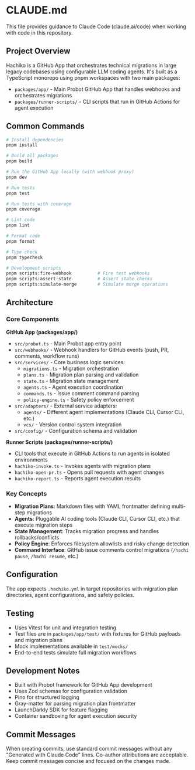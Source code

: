 # CLAUDE.md

This file provides guidance to Claude Code (claude.ai/code) when working with code in this repository.

## Project Overview

Hachiko is a GitHub App that orchestrates technical migrations in large legacy codebases using configurable LLM coding agents. It's built as a TypeScript monorepo using pnpm workspaces with two main packages:

- `packages/app/` - Main Probot GitHub App that handles webhooks and orchestrates migrations
- `packages/runner-scripts/` - CLI scripts that run in GitHub Actions for agent execution

## Common Commands

```bash
# Install dependencies
pnpm install

# Build all packages
pnpm build

# Run the GitHub App locally (with webhook proxy)
pnpm dev

# Run tests
pnpm test

# Run tests with coverage
pnpm coverage

# Lint code
pnpm lint

# Format code
pnpm format

# Type check
pnpm typecheck

# Development scripts
pnpm scripts:fire-webhook          # Fire test webhooks
pnpm scripts:assert-state          # Assert state checks
pnpm scripts:simulate-merge        # Simulate merge operations
```

## Architecture

### Core Components

**GitHub App (packages/app/)**
- `src/probot.ts` - Main Probot app entry point
- `src/webhooks/` - Webhook handlers for GitHub events (push, PR, comments, workflow runs)
- `src/services/` - Core business logic services:
  - `migrations.ts` - Migration orchestration
  - `plans.ts` - Migration plan parsing and validation
  - `state.ts` - Migration state management
  - `agents.ts` - Agent execution coordination
  - `commands.ts` - Issue comment command parsing
  - `policy-engine.ts` - Safety policy enforcement
- `src/adapters/` - External service adapters:
  - `agents/` - Different agent implementations (Claude CLI, Cursor CLI, etc.)
  - `vcs/` - Version control system integration
- `src/config/` - Configuration schema and validation

**Runner Scripts (packages/runner-scripts/)**
- CLI tools that execute in GitHub Actions to run agents in isolated environments
- `hachiko-invoke.ts` - Invokes agents with migration plans
- `hachiko-open-pr.ts` - Opens pull requests with agent changes
- `hachiko-report.ts` - Reports agent execution results

### Key Concepts

- **Migration Plans**: Markdown files with YAML frontmatter defining multi-step migrations
- **Agents**: Pluggable AI coding tools (Claude CLI, Cursor CLI, etc.) that execute migration steps
- **State Management**: Tracks migration progress and handles rollbacks/conflicts
- **Policy Engine**: Enforces filesystem allowlists and risky change detection
- **Command Interface**: GitHub issue comments control migrations (`/hachi pause`, `/hachi resume`, etc.)

## Configuration

The app expects `.hachiko.yml` in target repositories with migration plan directories, agent configurations, and safety policies.

## Testing

- Uses Vitest for unit and integration testing
- Test files are in `packages/app/test/` with fixtures for GitHub payloads and migration plans
- Mock implementations available in `test/mocks/`
- End-to-end tests simulate full migration workflows

## Development Notes

- Built with Probot framework for GitHub App development
- Uses Zod schemas for configuration validation
- Pino for structured logging
- Gray-matter for parsing migration plan frontmatter
- LaunchDarkly SDK for feature flagging
- Container sandboxing for agent execution security

## Commit Messages

When creating commits, use standard commit messages without any "Generated with Claude Code" lines. Co-author attributions are acceptable. Keep commit messages concise and focused on the changes made.